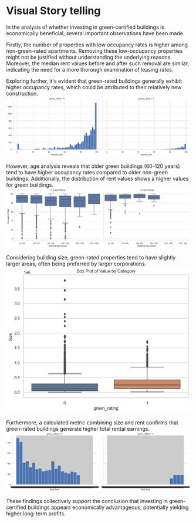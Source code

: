 # Visual Story telling

In the analysis of whether investing in green-certified buildings is economically beneficial, several important observations have been made.

Firstly, the number of properties with low occupancy rates is higher among non-green-rated apartments. Removing these low-occupancy properties might not be justified without understanding the underlying reasons. Moreover, the median rent values before and after such removal are similar, indicating the need for a more thorough examination of leasing rates.

Exploring further, it's evident that green-rated buildings generally exhibit higher occupancy rates, which could be attributed to their relatively new construction.
![Alt text](image.png)

However, age analysis reveals that older green buildings (60-120 years) tend to have higher occupancy rates compared to older non-green buildings. Additionally, the distribution of rent values shows a higher values for green buildings.
![Alt text](image-1.png)

Considering building size, green-rated properties tend to have slightly larger areas, often being preferred by larger corporations.
![Alt text](image-2.png)

Furthermore, a calculated metric combining size and rent confirms that green-rated buildings generate higher total rental earnings.
![Alt text](image-3.png)

These findings collectively support the conclusion that investing in green-certified buildings appears economically advantageous, potentially yielding higher long-term profits.